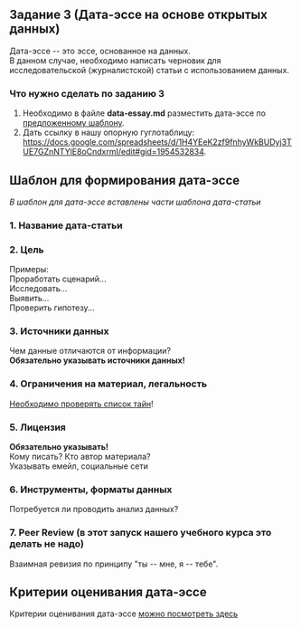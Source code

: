 ## Задание 3 (Дата-эссе на основе открытых данных) 

Дата-эссе -- это эссе, основанное на данных.      
В данном случае, необходимо написать черновик для исследовательской (журналистской) статьи с использованием данных.

### Что нужно сделать по заданию 3

1. Необходимо в файле **data-essay.md** разместить дата-эссе по [предложенному шаблону](https://github.com/iradche/Seminar-2020-course/blob/master/tasks/task3.md#%D0%A8%D0%B0%D0%B1%D0%BB%D0%BE%D0%BD-%D0%B4%D0%BB%D1%8F-%D1%84%D0%BE%D1%80%D0%BC%D0%B8%D1%80%D0%BE%D0%B2%D0%B0%D0%BD%D0%B8%D1%8F-%D0%B4%D0%B0%D1%82%D0%B0-%D1%8D%D1%81%D1%81%D0%B5).
2. Дать ссылку в нашу опорную гуглотаблицу: https://docs.google.com/spreadsheets/d/1H4YEeK2zf9fnhyWkBUDyj3TUE7GZnNTYlE8oCndxrmI/edit#gid=1954532834.        
 

## Шаблон для формирования дата-эссе
*В шаблон для дата-эссе вставлены части шаблона дата-статьи*

### 1. Название дата-статьи  

### 2. Цель
Примеры:      
Проработать сценарий...      
Исследовать...     
Выявить...     
Проверить гипотезу...     
      
### 3. Источники данных
Чем данные отличаются от информации?     
**Обязательно указывать источники данных!**  

### 4. Ограничения на материал, легальность
[Необходимо проверять список тайн](https://github.com/iradche/ANRI-workshop/blob/master/scaffolding/%D0%A1%D0%BF%D0%B8%D1%81%D0%BE%D0%BA%D0%A2%D0%B0%D0%B8%CC%86%D0%BD.pdf)!  

### 5. Лицензия
**Обязательно указывать!**          
Кому писать? Кто автор материала?          
Указывать емейл, социальные сети

### 6. Инструменты, форматы данных
Потребуется ли проводить анализ данных?   

### 7. Peer Review (в этот запуск нашего учебного курса это делать не надо)
Взаимная ревизия по принципу "ты -- мне, я -- тебе".     


## Критерии оценивания дата-эссе
Критерии оценивания дата-эссе [можно посмотреть здесь](https://docs.google.com/spreadsheets/d/e/2PACX-1vTLcZV4N8MRtQDf4gwNRFMwgGvHZTIO5UgXg6X_nNAT4qZcFTE0akKKcnY_Dqoxp5p1fFk3_GV3lE8t/pubhtml?gid=1709635806&single=true)
     
